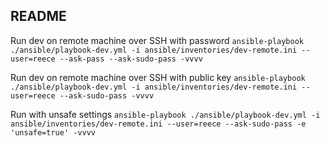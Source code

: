 README
---

Run dev on remote machine over SSH with password
`ansible-playbook ./ansible/playbook-dev.yml -i ansible/inventories/dev-remote.ini --user=reece --ask-pass --ask-sudo-pass -vvvv`

Run dev on remote machine over SSH with public key
`ansible-playbook ./ansible/playbook-dev.yml -i ansible/inventories/dev-remote.ini --user=reece --ask-sudo-pass -vvvv`

Run with unsafe settings
`ansible-playbook ./ansible/playbook-dev.yml -i ansible/inventories/dev-remote.ini --user=reece --ask-sudo-pass -e 'unsafe=true' -vvvv`
